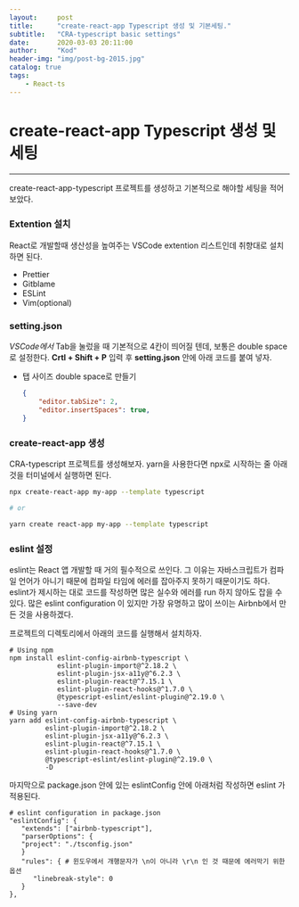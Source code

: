 ```yaml
---
layout:     post
title:      "create-react-app Typescript 생성 및 기본세팅."
subtitle:   "CRA-typescript basic settings"
date:       2020-03-03 20:11:00
author:     "Kod"
header-img: "img/post-bg-2015.jpg"
catalog: true
tags:
    - React-ts
---
```


# create-react-app Typescript 생성 및 세팅

---

create-react-app-typescript 프로젝트를 생성하고 기본적으로 해야할 세팅을 적어보았다.

### Extention  설치

React로 개발할때 생산성을 높여주는 VSCode extention 리스트인데 취향대로 설치하면 된다. 

* Prettier
* Gitblame
* ESLint
* Vim(optional)

### setting.json

*VSCode에서* Tab을 눌렀을 때 기본적으로 4칸이 띄어질 텐데, 보통은 double space로 설정한다. **Crtl + Shift + P** 입력 후 **setting.json** 안에 아래 코드를 붙여 넣자.

* 탭 사이즈 double space로 만들기

  ```json
  {
      "editor.tabSize": 2,
      "editor.insertSpaces": true,
  }
  ```

### create-react-app 생성

CRA-typescript 프로젝트를 생성해보자.  yarn을 사용한다면 npx로 시작하는 줄 아래 것을 터미널에서 실행하면 된다.

```sh
npx create-react-app my-app --template typescript

# or

yarn create react-app my-app --template typescript
```

### eslint 설정

eslint는 React 앱 개발할 때 거의 필수적으로 쓰인다. 그 이유는 자바스크립트가 컴파일 언어가 아니기 때문에 컴파일 타임에 에러를 잡아주지 못하기 때문이기도 하다. eslint가 제시하는 대로 코드를 작성하면 많은 실수와 에러를 run 하지 않아도 잡을 수 있다. 많은 eslint configuration 이 있지만 가장 유명하고 많이 쓰이는 Airbnb에서 만든 것을 사용하겠다.

프로젝트의 디렉토리에서 아래의 코드를 실행해서 설치하자.

```shell
# Using npm
npm install eslint-config-airbnb-typescript \
            eslint-plugin-import@^2.18.2 \
            eslint-plugin-jsx-a11y@^6.2.3 \
            eslint-plugin-react@^7.15.1 \
            eslint-plugin-react-hooks@^1.7.0 \
            @typescript-eslint/eslint-plugin@^2.19.0 \
            --save-dev
# Using yarn
yarn add eslint-config-airbnb-typescript \
         eslint-plugin-import@^2.18.2 \
         eslint-plugin-jsx-a11y@^6.2.3 \
         eslint-plugin-react@^7.15.1 \
         eslint-plugin-react-hooks@^1.7.0 \
         @typescript-eslint/eslint-plugin@^2.19.0 \
         -D
```

마지막으로 package.json 안에 있는 eslintConfig 안에 아래처럼 작성하면 eslint 가 적용된다.

```shell
# eslint configuration in package.json
"eslintConfig": {
   "extends": ["airbnb-typescript"],
   "parserOptions": {
   "project": "./tsconfig.json"
   }
   "rules": { # 윈도우에서 개행문자가 \n이 아니라 \r\n 인 것 때문에 에러막기 위한 옵션 
      "linebreak-style": 0
   }
},
```

